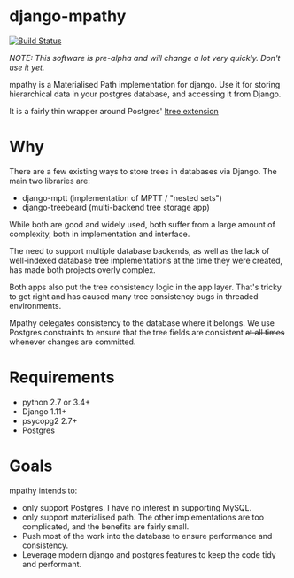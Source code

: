 # django-mpathy

[![Build Status](https://travis-ci.org/craigds/django-mpathy.svg?branch=master)](https://travis-ci.org/craigds/django-mpathy)

*NOTE: This software is _pre-alpha_ and will change a lot very quickly. Don't use it yet.*

mpathy is a Materialised Path implementation for django. Use it for storing hierarchical data in your postgres database,
and accessing it from Django.

It is a fairly thin wrapper around Postgres' [ltree extension](https://www.postgresql.org/docs/current/static/ltree.html)

# Why

There are a few existing ways to store trees in databases via Django. The main two libraries are:

* django-mptt (implementation of MPTT / "nested sets")
* django-treebeard (multi-backend tree storage app)

While both are good and widely used, both suffer from a large amount of complexity, both in implementation and interface.

The need to support multiple database backends, as well as the lack of well-indexed database tree implementations at the time they were created, has made both projects overly complex.

Both apps also put the tree consistency logic in the app layer. That's tricky to get right and has caused many tree consistency bugs in threaded environments.

Mpathy delegates consistency to the database where it belongs. We use Postgres constraints to ensure that the tree fields are consistent ~~at all times~~ whenever changes are committed.

# Requirements

* python 2.7 or 3.4+
* Django 1.11+
* psycopg2 2.7+
* Postgres

# Goals

mpathy intends to:
 * only support Postgres. I have no interest in supporting MySQL.
 * only support materialised path. The other implementations are too complicated, and the benefits are fairly small.
 * Push most of the work into the database to ensure performance and consistency.
 * Leverage modern django and postgres features to keep the code tidy and performant.
